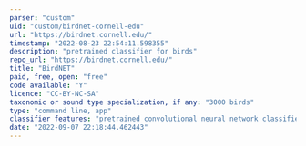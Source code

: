 ```yaml
---
parser: "custom"
uid: "custom/birdnet-cornell-edu"
url: "https://birdnet.cornell.edu/"
timestamp: "2022-08-23 22:54:11.598355"
description: "pretrained classifier for birds"
repo_url: "https://birdnet.cornell.edu/"
title: "BirdNET"
paid, free, open: "free"
code available: "Y"
licence: "CC-BY-NC-SA"
taxonomic or sound type specialization, if any: "3000 birds"
type: "command line, app"
classifier features: "pretrained convolutional neural network classifier for 3000 bird species"
date: "2022-09-07 22:18:44.462443"
---
```

